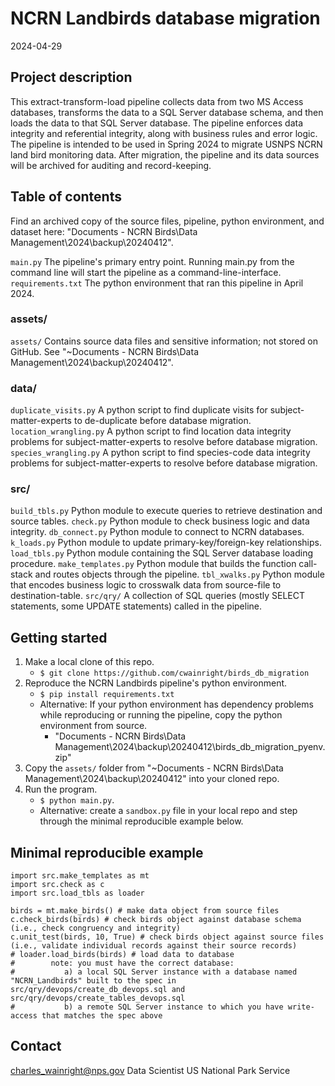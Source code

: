 # NCRN Landbirds database migration
2024-04-29

## Project description
This extract-transform-load pipeline collects data from two MS Access databases, transforms the data to a SQL Server database schema, and then loads the data to that SQL Server database.
The pipeline enforces data integrity and referential integrity, along with business rules and error logic.
The pipeline is intended to be used in Spring 2024 to migrate USNPS NCRN land bird monitoring data.
After migration, the pipeline and its data sources will be archived for auditing and record-keeping.

## Table of contents

Find an archived copy of the source files, pipeline, python environment, and dataset here: "Documents - NCRN Birds\Data Management\2024\backup\20240412".

`main.py` The pipeline's primary entry point. Running main.py from the command line will start the pipeline as a command-line-interface.
`requirements.txt` The python environment that ran this pipeline in April 2024.

### assets/
`assets/` Contains source data files and sensitive information; not stored on GitHub. See "~Documents - NCRN Birds\Data Management\2024\backup\20240412".
### data/
`duplicate_visits.py` A python script to find duplicate visits for subject-matter-experts to de-duplicate before database migration.
`location_wrangling.py` A python script to find location data integrity problems for subject-matter-experts to resolve before database migration.
`species_wrangling.py` A python script to find species-code data integrity problems for subject-matter-experts to resolve before database migration.
### src/
`build_tbls.py` Python module to execute queries to retrieve destination and source tables.
`check.py` Python module to check business logic and data integrity.
`db_connect.py` Python module to connect to NCRN databases.
`k_loads.py` Python module to update primary-key/foreign-key relationships.
`load_tbls.py` Python module containing the SQL Server database loading procedure.
`make_templates.py` Python module that builds the function call-stack and routes objects through the pipeline.
`tbl_xwalks.py` Python module that encodes business logic to crosswalk data from source-file to destination-table.
`src/qry/` A collection of SQL queries (mostly SELECT statements, some UPDATE statements) called in the pipeline.

## Getting started
1. Make a local clone of this repo.
    - `$ git clone https://github.com/cwainright/birds_db_migration`
2. Reproduce the NCRN Landbirds pipeline's python environment.
    - `$ pip install requirements.txt`
    - Alternative: If your python environment has dependency problems while reproducing or running the pipeline, copy the python environment from source.
        - "Documents - NCRN Birds\Data Management\2024\backup\20240412\birds_db_migration_pyenv.zip"
3. Copy the `assets/` folder from "~Documents - NCRN Birds\Data Management\2024\backup\20240412" into your cloned repo.
4. Run the program.
    - `$ python main.py`.
    - Alternative: create a `sandbox.py` file in your local repo and step through the minimal reproducible example below.

## Minimal reproducible example
```
import src.make_templates as mt
import src.check as c
import src.load_tbls as loader

birds = mt.make_birds() # make data object from source files
c.check_birds(birds) # check birds object against database schema (i.e., check congruency and integrity)
c.unit_test(birds, 10, True) # check birds object against source files (i.e., validate individual records against their source records)
# loader.load_birds(birds) # load data to database
#        note: you must have the correct database:
#           a) a local SQL Server instance with a database named "NCRN_Landbirds" built to the spec in src/qry/devops/create_db_devops.sql and src/qry/devops/create_tables_devops.sql
#           b) a remote SQL Server instance to which you have write-access that matches the spec above
```

## Contact
charles_wainright@nps.gov Data Scientist US National Park Service 